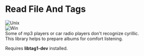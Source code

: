 Read File And Tags
==================
![Unix](https://img.shields.io/badge/unix-yes-green.svg)  
![Win](https://img.shields.io/badge/win-no-red.svg)  
Some of mp3 players or car radio players don't recognize cyrillic.  
This library helps to prepare albums for comfort listening.

Requires **libtag1-dev** installed.
